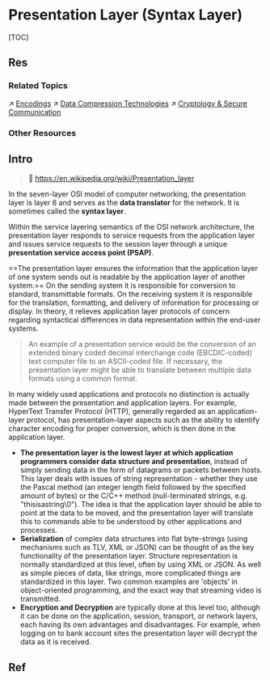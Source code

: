 # Presentation Layer (Syntax Layer)

[TOC]



## Res
### Related Topics
↗ [Encodings](../../../../🗺%20CS%20Overview/💋%20Intro%20to%20Computer%20Science/😤%20Information,%20Data,%20Number%20and%20Math%20in%20Digital%20Systems/Encodings.md)
↗ [Data Compression Technologies](../../../🦄%20Algorithm%20&%20Data%20Structure/Data%20Compression%20Technologies/Data%20Compression%20Technologies.md)
↗ [Cryptology & Secure Communication](../../../../CyberSecurity/🚬%20Cryptology%20&%20Secure%20Communication/Cryptology%20&%20Secure%20Communication.md)


### Other Resources



## Intro
> 🔗 https://en.wikipedia.org/wiki/Presentation_layer

In the seven-layer OSI model of computer networking, the presentation layer is layer 6 and serves as the **data translator** for the network. It is sometimes called the **syntax layer**.

Within the service layering semantics of the OSI network architecture, the presentation layer responds to service requests from the application layer and issues service requests to the session layer through a unique **presentation service access point (PSAP)**.

==The presentation layer ensures the information that the application layer of one system sends out is readable by the application layer of another system.== On the sending system it is responsible for conversion to standard, transmittable formats. On the receiving system it is responsible for the translation, formatting, and delivery of information for processing or display. In theory, it relieves application layer protocols of concern regarding syntactical differences in data representation within the end-user systems. 

> An example of a presentation service would be the conversion of an extended binary coded decimal interchange code (EBCDIC-coded) text computer file to an ASCII-coded file. If necessary, the presentation layer might be able to translate between multiple data formats using a common format.

In many widely used applications and protocols no distinction is actually made between the presentation and application layers. For example, HyperText Transfer Protocol (HTTP), generally regarded as an application-layer protocol, has presentation-layer aspects such as the ability to identify character encoding for proper conversion, which is then done in the application layer.

- **The presentation layer is the lowest layer at which application programmers consider data structure and presentation**, instead of simply sending data in the form of datagrams or packets between hosts. This layer deals with issues of string representation - whether they use the Pascal method (an integer length field followed by the specified amount of bytes) or the C/C++ method (null-terminated strings, e.g. "thisisastring\\0"). The idea is that the application layer should be able to point at the data to be moved, and the presentation layer will translate this to commands able to be understood by other applications and processes.
- **Serialization** of complex data structures into flat byte-strings (using mechanisms such as TLV, XML or JSON) can be thought of as the key functionality of the presentation layer. Structure representation is normally standardized at this level, often by using XML or JSON. As well as simple pieces of data, like strings, more complicated things are standardized in this layer. Two common examples are 'objects' in object-oriented programming, and the exact way that streaming video is transmitted.
- **Encryption and Decryption** are typically done at this level too, although it can be done on the application, session, transport, or network layers, each having its own advantages and disadvantages. For example, when logging on to bank account sites the presentation layer will decrypt the data as it is received.



## Ref
